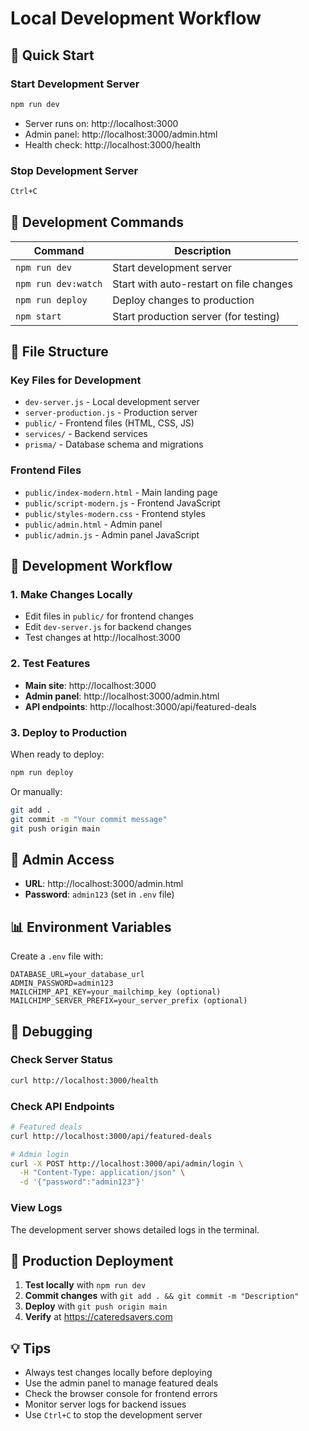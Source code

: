 # Local Development Workflow

## 🚀 Quick Start

### Start Development Server
```bash
npm run dev
```
- Server runs on: http://localhost:3000
- Admin panel: http://localhost:3000/admin.html
- Health check: http://localhost:3000/health

### Stop Development Server
```bash
Ctrl+C
```

## 🔧 Development Commands

| Command | Description |
|---------|-------------|
| `npm run dev` | Start development server |
| `npm run dev:watch` | Start with auto-restart on file changes |
| `npm run deploy` | Deploy changes to production |
| `npm start` | Start production server (for testing) |

## 📁 File Structure

### Key Files for Development
- `dev-server.js` - Local development server
- `server-production.js` - Production server
- `public/` - Frontend files (HTML, CSS, JS)
- `services/` - Backend services
- `prisma/` - Database schema and migrations

### Frontend Files
- `public/index-modern.html` - Main landing page
- `public/script-modern.js` - Frontend JavaScript
- `public/styles-modern.css` - Frontend styles
- `public/admin.html` - Admin panel
- `public/admin.js` - Admin panel JavaScript

## 🎯 Development Workflow

### 1. Make Changes Locally
- Edit files in `public/` for frontend changes
- Edit `dev-server.js` for backend changes
- Test changes at http://localhost:3000

### 2. Test Features
- **Main site**: http://localhost:3000
- **Admin panel**: http://localhost:3000/admin.html
- **API endpoints**: http://localhost:3000/api/featured-deals

### 3. Deploy to Production
When ready to deploy:
```bash
npm run deploy
```
Or manually:
```bash
git add .
git commit -m "Your commit message"
git push origin main
```

## 🔑 Admin Access

- **URL**: http://localhost:3000/admin.html
- **Password**: `admin123` (set in `.env` file)

## 📊 Environment Variables

Create a `.env` file with:
```
DATABASE_URL=your_database_url
ADMIN_PASSWORD=admin123
MAILCHIMP_API_KEY=your_mailchimp_key (optional)
MAILCHIMP_SERVER_PREFIX=your_server_prefix (optional)
```

## 🐛 Debugging

### Check Server Status
```bash
curl http://localhost:3000/health
```

### Check API Endpoints
```bash
# Featured deals
curl http://localhost:3000/api/featured-deals

# Admin login
curl -X POST http://localhost:3000/api/admin/login \
  -H "Content-Type: application/json" \
  -d '{"password":"admin123"}'
```

### View Logs
The development server shows detailed logs in the terminal.

## 🚀 Production Deployment

1. **Test locally** with `npm run dev`
2. **Commit changes** with `git add . && git commit -m "Description"`
3. **Deploy** with `git push origin main`
4. **Verify** at https://cateredsavers.com

## 💡 Tips

- Always test changes locally before deploying
- Use the admin panel to manage featured deals
- Check the browser console for frontend errors
- Monitor server logs for backend issues
- Use `Ctrl+C` to stop the development server
